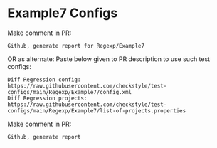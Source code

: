 # Example7 Configs
Make comment in PR:
```
Github, generate report for Regexp/Example7
```
OR as alternate:
Paste below given to PR description to use such test configs:
```
Diff Regression config: https://raw.githubusercontent.com/checkstyle/test-configs/main/Regexp/Example7/config.xml
Diff Regression projects: https://raw.githubusercontent.com/checkstyle/test-configs/main/Regexp/Example7/list-of-projects.properties
```
Make comment in PR:
```
Github, generate report
```
